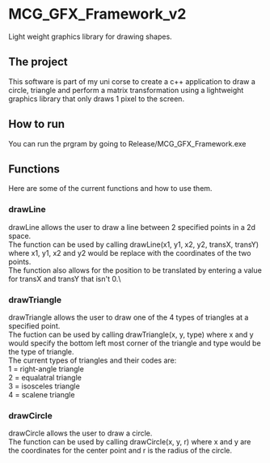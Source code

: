 # MCG_GFX_Framework_v2
 Light weight graphics library for drawing shapes.
 
## The project
This software is part of my uni corse to create a c++ application to draw a circle, triangle and perform a matrix transformation using a lightweight graphics library that only draws 1 pixel to the screen.

## How to run
You can run the prgram by going to Release/MCG_GFX_Framework.exe
 
## Functions
Here are some of the current functions and how to use them.

### drawLine
drawLine allows the user to draw a line between 2 specified points in a 2d space.\
The function can be used by calling drawLine(x1, y1, x2, y2, transX, transY) where x1, y1, x2 and y2 would be replace with the coordinates of the two points.\
The function also allows for the position to be translated by entering a value for transX and transY that isn't 0.\

### drawTriangle
drawTriangle allows the user to draw one of the 4 types of triangles at a specified point.\
The fuction can be used by calling drawTriangle(x, y, type) where x and y would specify the bottom left most corner of the triangle and type would be the type of triangle.\
The current types of triangles and their codes are:\
1 = right-angle triangle\
2 = equalatral triangle\
3 = isosceles triangle\
4 = scalene triangle

### drawCircle
drawCircle allows the user to draw a circle.\
The function can be used by calling drawCircle(x, y, r) where x and y are the coordinates for the center point and r is the radius of the circle. 
